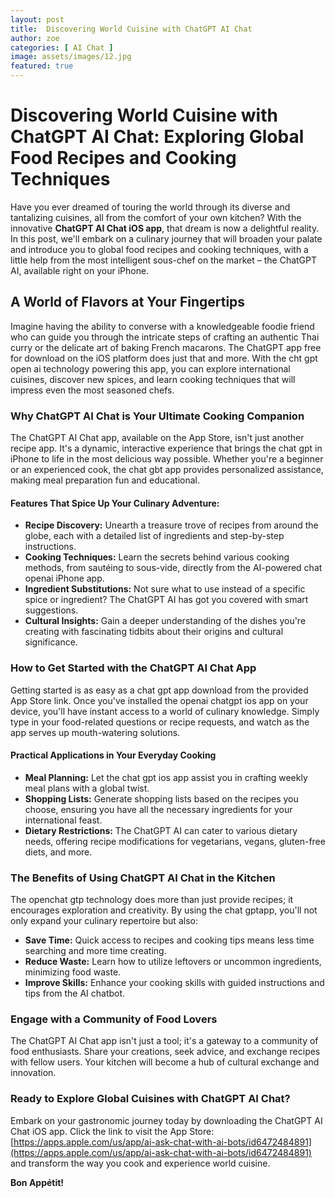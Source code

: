 ```yaml
---
layout: post
title:  Discovering World Cuisine with ChatGPT AI Chat
author: zoe
categories: [ AI Chat ]
image: assets/images/12.jpg
featured: true
---
```


# Discovering World Cuisine with ChatGPT AI Chat: Exploring Global Food Recipes and Cooking Techniques

Have you ever dreamed of touring the world through its diverse and tantalizing cuisines, all from the comfort of your own kitchen? With the innovative **ChatGPT AI Chat iOS app**, that dream is now a delightful reality. In this post, we'll embark on a culinary journey that will broaden your palate and introduce you to global food recipes and cooking techniques, with a little help from the most intelligent sous-chef on the market – the ChatGPT AI, available right on your iPhone.

## A World of Flavors at Your Fingertips

Imagine having the ability to converse with a knowledgeable foodie friend who can guide you through the intricate steps of crafting an authentic Thai curry or the delicate art of baking French macarons. The ChatGPT app free for download on the iOS platform does just that and more. With the cht gpt open ai technology powering this app, you can explore international cuisines, discover new spices, and learn cooking techniques that will impress even the most seasoned chefs.

### Why ChatGPT AI Chat is Your Ultimate Cooking Companion

The ChatGPT AI Chat app, available on the App Store, isn't just another recipe app. It's a dynamic, interactive experience that brings the chat gpt in iPhone to life in the most delicious way possible. Whether you're a beginner or an experienced cook, the chat gbt app provides personalized assistance, making meal preparation fun and educational.

#### Features That Spice Up Your Culinary Adventure:

- **Recipe Discovery:** Unearth a treasure trove of recipes from around the globe, each with a detailed list of ingredients and step-by-step instructions.
- **Cooking Techniques:** Learn the secrets behind various cooking methods, from sautéing to sous-vide, directly from the AI-powered chat openai iPhone app.
- **Ingredient Substitutions:** Not sure what to use instead of a specific spice or ingredient? The ChatGPT AI has got you covered with smart suggestions.
- **Cultural Insights:** Gain a deeper understanding of the dishes you're creating with fascinating tidbits about their origins and cultural significance.

### How to Get Started with the ChatGPT AI Chat App

Getting started is as easy as a chat gpt app download from the provided App Store link. Once you've installed the openai chatgpt ios app on your device, you'll have instant access to a world of culinary knowledge. Simply type in your food-related questions or recipe requests, and watch as the app serves up mouth-watering solutions.

#### Practical Applications in Your Everyday Cooking

- **Meal Planning:** Let the chat gpt ios app assist you in crafting weekly meal plans with a global twist.
- **Shopping Lists:** Generate shopping lists based on the recipes you choose, ensuring you have all the necessary ingredients for your international feast.
- **Dietary Restrictions:** The ChatGPT AI can cater to various dietary needs, offering recipe modifications for vegetarians, vegans, gluten-free diets, and more.

### The Benefits of Using ChatGPT AI Chat in the Kitchen

The openchat gtp technology does more than just provide recipes; it encourages exploration and creativity. By using the chat gptapp, you'll not only expand your culinary repertoire but also:

- **Save Time:** Quick access to recipes and cooking tips means less time searching and more time creating.
- **Reduce Waste:** Learn how to utilize leftovers or uncommon ingredients, minimizing food waste.
- **Improve Skills:** Enhance your cooking skills with guided instructions and tips from the AI chatbot.

### Engage with a Community of Food Lovers

The ChatGPT AI Chat app isn't just a tool; it's a gateway to a community of food enthusiasts. Share your creations, seek advice, and exchange recipes with fellow users. Your kitchen will become a hub of cultural exchange and innovation.

### Ready to Explore Global Cuisines with ChatGPT AI Chat?

Embark on your gastronomic journey today by downloading the ChatGPT AI Chat iOS app. Click the link to visit the App Store: [https://apps.apple.com/us/app/ai-ask-chat-with-ai-bots/id6472484891](https://apps.apple.com/us/app/ai-ask-chat-with-ai-bots/id6472484891) and transform the way you cook and experience world cuisine.

**Bon Appétit!**